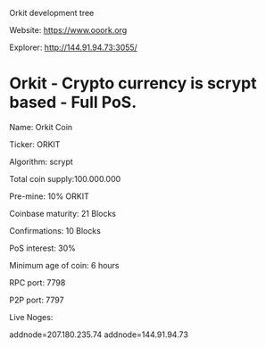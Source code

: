 Orkit development tree

Website: https://www.ooork.org

Explorer: http://144.91.94.73:3055/


Orkit - Crypto currency is scrypt based - Full PoS.
===========================
Name: Orkit Coin

Ticker: ORKIT

Algorithm: scrypt

Total coin supply:100.000.000

Pre-mine: 10% ORKIT

Coinbase maturity: 21 Blocks

Confirmations: 10 Blocks

PoS interest: 30%

Minimum age of coin: 6 hours

RPC port: 7798

P2P port: 7797

Live Noges:

addnode=207.180.235.74
addnode=144.91.94.73
